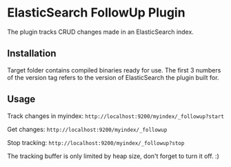 ElasticSearch FollowUp Plugin 
=============

The plugin tracks CRUD changes made in an ElasticSearch index.

Installation
-----------

Target folder contains compiled binaries ready for use. The first 3 numbers of the version tag refers to the version of ElasticSearch the plugin built for.

Usage
-----------
Track changes in myindex:  `http://localhost:9200/myindex/_followup?start`

Get changes: `http://localhost:9200/myindex/_followup`

Stop tracking: `http://localhost:9200/myindex/_followup?stop`

The tracking buffer is only limited by heap size, don't forget to turn it off. :)
